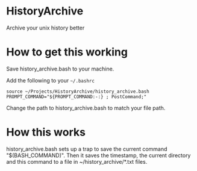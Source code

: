 # HistoryArchive
Archive your unix history better

# How to get this working
Save history_archive.bash to your machine.

Add the following to your `~/.bashrc`

    source ~/Projects/HistoryArchive/history_archive.bash
    PROMPT_COMMAND="${PROMPT_COMMAND:-:} ; PostCommand;"

Change the path to history_archive.bash to match your file path.

# How this works
history_archive.bash sets up a trap to save the current command "$(BASH_COMMAND)". Then it saves the timestamp, the current directory and this command to a file in ~/history_archive/*.txt files.
